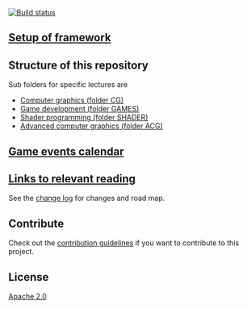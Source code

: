 <!-- Replace this badge with your own-->
[![Build status](https://ci.appveyor.com/api/projects/status/qyi1li184k33ycqe?svg=true)](https://ci.appveyor.com/project/danielscherzer/framework)



## [Setup of framework](setup.md)

## Structure of this repository
Sub folders for specific lectures are
+ [Computer graphics (folder CG)](/CG)
+ [Game development (folder GAMES)](/GAMES/slides)
+ [Shader programming (folder SHADER)](/SHADER)
+ [Advanced computer graphics (folder ACG)](/ACG)

## [Game events calendar](https://goo.gl/SySLwF)

## [Links to relevant reading](links.md)


<!-- Update the VS Gallery link after you upload the VSIX
Download this extension from the [VS Gallery](https://visualstudiogallery.msdn.microsoft.com/[GuidFromGallery])
or get the [CI build](http://vsixgallery.com/extension/VSIXProject1.54f3cce4-4b6d-4ac4-9d64-544105205f90/).
-->

See the [change log](CHANGELOG.md) for changes and road map.

## Contribute
Check out the [contribution guidelines](CONTRIBUTING.md)
if you want to contribute to this project.

## License
[Apache 2.0](LICENSE)